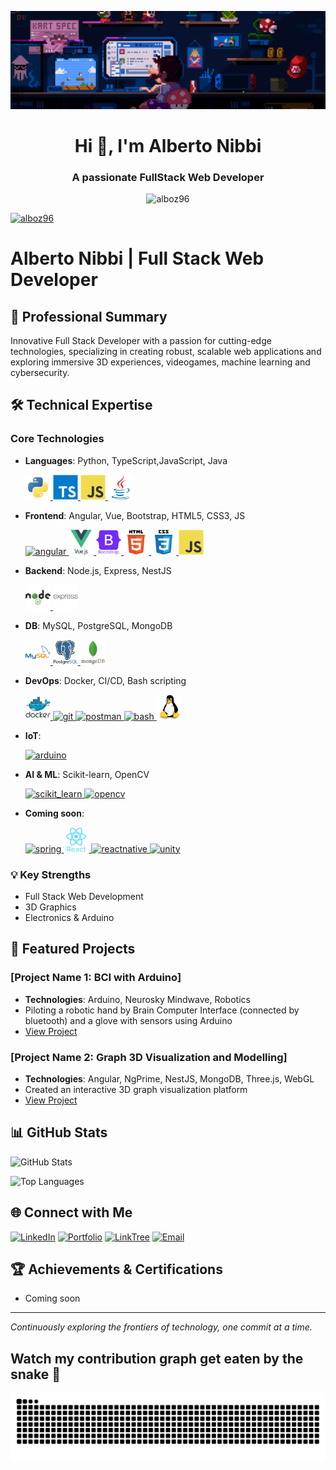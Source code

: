 [![SuperMario](/images/supermario.gif)](https://linktr.ee/alberto_nibbi) 
<h1 align="center">Hi 👋, I'm Alberto Nibbi</h1>
<h3 align="center">A passionate FullStack Web Developer</h3>
<p align="center"> <img src="https://komarev.com/ghpvc/?username=alboz96&label=Profile%20views&color=0e75b6&style=flat" alt="alboz96" /> </p>



<p align="left"> <a href="https://github.com/ryo-ma/github-profile-trophy"><img src="https://github-profile-trophy.vercel.app/?username=alboz96&theme=radical" alt="alboz96" /></a> </p>

# Alberto Nibbi | Full Stack Web Developer

## 🚀 Professional Summary

Innovative Full Stack Developer with a passion for cutting-edge technologies, specializing in creating robust, scalable web applications and exploring immersive 3D experiences, videogames, machine learning and cybersecurity.

## 🛠 Technical Expertise

### Core Technologies
- **Languages**: Python, TypeScript,JavaScript, Java
  <p align="left"> <a href="https://www.python.org" target="_blank" rel="noreferrer"> <img src="https://raw.githubusercontent.com/devicons/devicon/master/icons/python/python-original.svg" alt="python" width="40" height="40"/> </a><a href="https://www.typescriptlang.org/" target="_blank" rel="noreferrer"> <img src="https://raw.githubusercontent.com/devicons/devicon/master/icons/typescript/typescript-original.svg" alt="typescript" width="40" height="40"/> </a> <a href="https://developer.mozilla.org/en-US/docs/Web/JavaScript" target="_blank" rel="noreferrer"> <img src="https://raw.githubusercontent.com/devicons/devicon/master/icons/javascript/javascript-original.svg" alt="javascript" width="40" height="40"/> </a> <a href="https://www.java.com" target="_blank" rel="noreferrer"> <img src="https://raw.githubusercontent.com/devicons/devicon/master/icons/java/java-original.svg" alt="java" width="40" height="40"/> </a></p>
- **Frontend**: Angular, Vue, Bootstrap, HTML5, CSS3, JS
  <p align="left"> <a href="https://angular.io" target="_blank" rel="noreferrer"> <img src="https://angular.io/assets/images/logos/angular/angular.svg" alt="angular" width="40" height="40"/> </a> <a href="https://vuejs.org/" target="_blank" rel="noreferrer"> <img src="https://raw.githubusercontent.com/devicons/devicon/master/icons/vuejs/vuejs-original-wordmark.svg" alt="vuejs" width="40" height="40"/> </a> <a href="https://getbootstrap.com" target="_blank" rel="noreferrer"> <img src="https://raw.githubusercontent.com/devicons/devicon/master/icons/bootstrap/bootstrap-plain-wordmark.svg" alt="bootstrap" width="40" height="40"/> </a> <a href="https://www.w3.org/html/" target="_blank" rel="noreferrer"> <img src="https://raw.githubusercontent.com/devicons/devicon/master/icons/html5/html5-original-wordmark.svg" alt="html5" width="40" height="40"/> </a><a href="https://www.w3schools.com/css/" target="_blank" rel="noreferrer"> <img src="https://raw.githubusercontent.com/devicons/devicon/master/icons/css3/css3-original-wordmark.svg" alt="css3" width="40" height="40"/> </a> <a href="https://developer.mozilla.org/en-US/docs/Web/JavaScript" target="_blank" rel="noreferrer"> <img src="https://raw.githubusercontent.com/devicons/devicon/master/icons/javascript/javascript-original.svg" alt="javascript" width="40" height="40"/> </a> </p>
- **Backend**: Node.js, Express, NestJS
  <p align="left"><a href="https://nodejs.org" target="_blank" rel="noreferrer"> <img src="https://raw.githubusercontent.com/devicons/devicon/master/icons/nodejs/nodejs-original-wordmark.svg" alt="nodejs" width="40" height="40"/> </a> <a href="https://expressjs.com" target="_blank" rel="noreferrer"> <img src="https://raw.githubusercontent.com/devicons/devicon/master/icons/express/express-original-wordmark.svg" alt="express" width="40" height="40"/> </a> </p>
- **DB**: MySQL, PostgreSQL, MongoDB
   <p align="left"><a href="https://www.mysql.com/" target="_blank" rel="noreferrer"> <img src="https://raw.githubusercontent.com/devicons/devicon/master/icons/mysql/mysql-original-wordmark.svg" alt="mysql" width="40" height="40"/> </a> <a href="https://www.postgresql.org" target="_blank" rel="noreferrer"> <img src="https://raw.githubusercontent.com/devicons/devicon/master/icons/postgresql/postgresql-original-wordmark.svg" alt="postgresql" width="40" height="40"/> </a> <a href="https://www.mongodb.com/" target="_blank" rel="noreferrer"> <img src="https://raw.githubusercontent.com/devicons/devicon/master/icons/mongodb/mongodb-original-wordmark.svg" alt="mongodb" width="40" height="40"/> </a> </p>
- **DevOps**: Docker, CI/CD, Bash scripting
  <p align="left"> <a href="https://www.docker.com/" target="_blank" rel="noreferrer"> <img src="https://raw.githubusercontent.com/devicons/devicon/master/icons/docker/docker-original-wordmark.svg" alt="docker" width="40" height="40"/> </a><a href="https://git-scm.com/" target="_blank" rel="noreferrer"> <img src="https://www.vectorlogo.zone/logos/git-scm/git-scm-icon.svg" alt="git" width="40" height="40"/> </a><a href="https://postman.com" target="_blank" rel="noreferrer"> <img src="https://www.vectorlogo.zone/logos/getpostman/getpostman-icon.svg" alt="postman" width="40" height="40"/> </a> <a href="https://www.gnu.org/software/bash/" target="_blank" rel="noreferrer"> <img src="https://www.vectorlogo.zone/logos/gnu_bash/gnu_bash-icon.svg" alt="bash" width="40" height="40"/> </a><a href="https://www.linux.org/" target="_blank" rel="noreferrer"> <img src="https://raw.githubusercontent.com/devicons/devicon/master/icons/linux/linux-original.svg" alt="linux" width="40" height="40"/> </a>  </p>
- **IoT**:
  <p align="left"><a href="https://www.arduino.cc/" target="_blank" rel="noreferrer"> <img src="https://cdn.worldvectorlogo.com/logos/arduino-1.svg" alt="arduino" width="40" height="40"/> </a> </p>
-  **AI & ML**: Scikit-learn, OpenCV
   <p align="left"><a href="https://scikit-learn.org/" target="_blank" rel="noreferrer"> <img src="https://upload.wikimedia.org/wikipedia/commons/0/05/Scikit_learn_logo_small.svg" alt="scikit_learn" width="40" height="40"/> </a> <a href="https://opencv.org/" target="_blank" rel="noreferrer"> <img src="https://www.vectorlogo.zone/logos/opencv/opencv-icon.svg" alt="opencv" width="40" height="40"/> </a> </p>
- **Coming soon**:
  <p align="left"><a href="https://spring.io/" target="_blank" rel="noreferrer"> <img src="https://www.vectorlogo.zone/logos/springio/springio-icon.svg" alt="spring" width="40" height="40"/> </a> <a href="https://reactjs.org/" target="_blank" rel="noreferrer"> <img src="https://raw.githubusercontent.com/devicons/devicon/master/icons/react/react-original-wordmark.svg" alt="react" width="40" height="40"/> </a> <a href="https://reactnative.dev/" target="_blank" rel="noreferrer"> <img src="https://reactnative.dev/img/header_logo.svg" alt="reactnative" width="40" height="40"/> </a> <a href="https://unity.com/" target="_blank" rel="noreferrer"> <img src="https://www.vectorlogo.zone/logos/unity3d/unity3d-icon.svg" alt="unity" width="40" height="40"/> </a>
  </p>


### 💡 Key Strengths
- Full Stack Web Development
- 3D Graphics 
- Electronics & Arduino

## 🌟 Featured Projects

### [Project Name 1: BCI with Arduino]
- **Technologies**: Arduino, Neurosky Mindwave, Robotics
- Piloting a robotic hand by Brain Computer Interface (connected by bluetooth) and a glove with sensors using Arduino 
- [View Project](https://prezi.com/fyf7riluov86/bci/)

### [Project Name 2: Graph 3D Visualization and Modelling]
- **Technologies**: Angular, NgPrime, NestJS, MongoDB, Three.js, WebGL
- Created an interactive 3D graph visualization platform
- [View Project](https://github.com/username/project2)

## 📊 GitHub Stats

![GitHub Stats](https://github-readme-stats.vercel.app/api?username=alboz96&show_icons=true&theme=tokyonight)

<!-- <p>&nbsp;<img align="center" src="https://github-readme-stats.vercel.app/api?username=alboz96&theme=ambient_gradient&show_icons=true&locale=en" alt="alboz96" /></p>   -->


<!-- <p><img align="center" src="https://github-readme-streak-stats.herokuapp.com?user=alboz96&date_format=j%2Fn%5B%2FY%5D&fire=18EB2C&background=45%2C0D00FF%2C25EBAD&border=FFFFFF&stroke=FFFFFF&ring=FFFFFF&currStreakNum=FFFFFF&sideNums=FFFFFF&currStreakLabel=FFFFFF&sideLabels=FFFFFF&dates=FFFFFF&excludeDaysLabel=FFFFFF" alt="GitHub Streak" /></p> -->

![Top Languages](https://github-readme-stats.vercel.app/api/top-langs/?username=alboz96&layout=compact)

## 🌐 Connect with Me

[![LinkedIn](https://img.shields.io/badge/LinkedIn-Connect-blue?style=for-the-badge&logo=linkedin)](https://linkedin.com/in/alberto-nibbi)
[![Portfolio](https://img.shields.io/badge/Portfolio-View-orange?style=for-the-badge&logo=firefox)](https://alboz96.github.io/)
[![LinkTree](https://img.shields.io/badge/LinkTree-View-green?style=for-the-badge&logo=linktree)](https://linktr.ee/alberto_nibbi)
[![Email](https://img.shields.io/badge/Email-Contact-red?style=for-the-badge&logo=gmail)](mailto:alberto.nibbi.job@gmail.com)



## 🏆 Achievements & Certifications
- Coming soon

---

*Continuously exploring the frontiers of technology, one commit at a time.*

## Watch my contribution graph get eaten by the snake 🐍 <br />
![snake gif](https://github.com/alboz96/alboz96/blob/output/github-contribution-grid-snake.svg)
